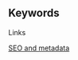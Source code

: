 ---
---
## Keywords

Links

[SEO and metadata](/_entries/2016-05-04-seo-and-metadata.md "SEO and metadata")